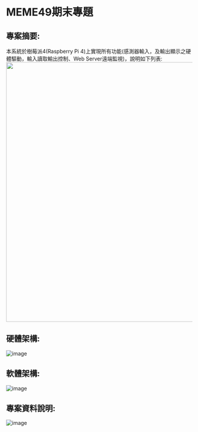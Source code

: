 # MEME49期末專題
## 專案摘要:
本系統於樹莓派4(Raspberry Pi 4)上實現所有功能(感測器輸入，及輸出顯示之硬體驅動，輸入讀取輸出控制、Web Server遠端監視)，說明如下列表: <br>
<img src="https://github.com/user-attachments/assets/06605b8e-5450-4dbb-a01d-5baf452acd78" width="700">
## 硬體架構:
![image](https://github.com/user-attachments/assets/2231237d-24b6-4386-8b22-184b33d514ba)
## 軟體架構:
![image](https://github.com/user-attachments/assets/558b39e4-01ae-4321-8dd9-9949f7c7320f)
## 專案資料說明:
![image](https://github.com/user-attachments/assets/efb2e8a2-b5f5-46f3-a330-9666561d9515)
